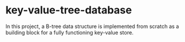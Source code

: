# key-value-tree-database
In this project, a B-tree data structure is implemented from scratch as a building block for a fully functioning key-value store.
